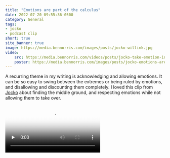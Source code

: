 ```yaml
---
title: "Emotions are part of the calculus"
date: 2022-07-20 09:55:36-0500
category: General
tags:
- jocko
- podcast clip
short: true
site_banner: true
image: https://media.bennorris.com/images/posts/jocko-willink.jpg
video:
    src: https://media.bennorris.com/videos/posts/jocko-take-emotion-into-the-calculus.mov
    poster: https://media.bennorris.com/images/posts/jocko-emotions-are-part-of-the-calculus.jpg
---
```


A recurring theme in my writing is acknowledging and allowing emotions. It can be so easy to swing between the extremes or being ruled by emotions, and disallowing and discounting them completely. I loved this clip from [Jocko](/tags/jocko/) about finding the middle ground, and respecting emotions while not allowing them to take over.

<div class="embed-responsive embed-responsive-1by1 image-medium">
    <video class="embed-responsive-item" controls="controls" playsinline="playsinline" src="https://media.bennorris.com/videos/posts/jocko-take-emotion-into-the-calculus.mov" poster="https://media.bennorris.com/images/posts/jocko-emotions-are-part-of-the-calculus.jpg" preload="none"></video>
</div>
